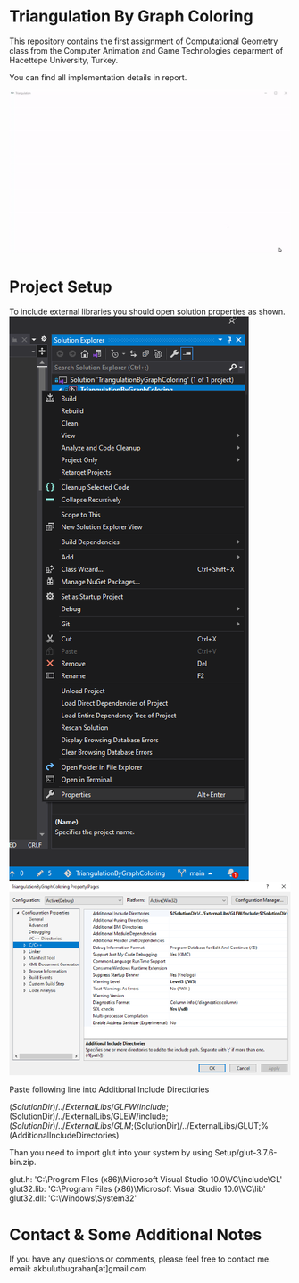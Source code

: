 # Triangulation By Graph Coloring

This repository contains the first assignment of Computational Geometry class from the Computer Animation and Game Technologies deparment of Hacettepe University, Turkey.

You can find all implementation details in report.

![](Triangulation.gif)

# Project Setup

To include external libraries you should open solution properties as shown.
![alt text](https://github.com/bugrahanakbulut/TriangulationByGraphColoring/blob/main/Setup/Tutorial_00.png?raw=true)
![alt text](https://github.com/bugrahanakbulut/TriangulationByGraphColoring/blob/main/Setup/Tutorial_01.png?raw=true)

Paste following line into Additional Include Directiories

$(SolutionDir)/../ExternalLibs/GLFW/include;$(SolutionDir)/../ExternalLibs/GLEW/include;$(SolutionDir)/../ExternalLibs/GLM;$(SolutionDir)/../ExternalLibs/GLUT;%(AdditionalIncludeDirectories)

Than you need to import glut into your system by using Setup/glut-3.7.6-bin.zip. 

glut.h: 'C:\Program Files (x86)\Microsoft Visual Studio 10.0\VC\include\GL\'
glut32.lib: 'C:\Program Files (x86)\Microsoft Visual Studio 10.0\VC\lib\'
glut32.dll: 'C:\Windows\System32\'




# Contact & Some Additional Notes
If you have any questions or comments, please feel free to contact me.
email: akbulutbugrahan[at]gmail.com
